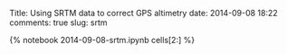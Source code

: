 Title: Using SRTM data to correct GPS altimetry
date:  2014-09-08 18:22
comments: true
slug: srtm

{% notebook 2014-09-08-srtm.ipynb cells[2:] %}
